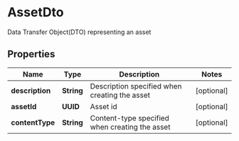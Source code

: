 

# AssetDto

Data Transfer Object(DTO) representing an asset

## Properties

| Name | Type | Description | Notes |
|------------ | ------------- | ------------- | -------------|
|**description** | **String** | Description specified when creating the asset |  [optional] |
|**assetId** | **UUID** | Asset id |  [optional] |
|**contentType** | **String** | Content-type specified when creating the asset |  [optional] |



